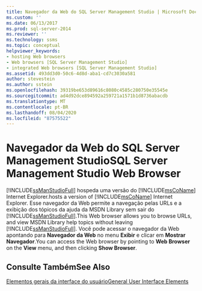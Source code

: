 ```yaml
---
title: Navegador da Web do SQL Server Management Studio | Microsoft Docs
ms.custom: ''
ms.date: 06/13/2017
ms.prod: sql-server-2014
ms.reviewer: ''
ms.technology: ssms
ms.topic: conceptual
helpviewer_keywords:
- hosting Web browsers
- Web browsers [SQL Server Management Studio]
- integrated Web browsers [SQL Server Management Studio]
ms.assetid: 493dd3d0-50c6-4d8d-aba1-cd7c3030a581
author: stevestein
ms.author: sstein
ms.openlocfilehash: 39319be653d89616c8080c4585c280750e35545e
ms.sourcegitcommit: ad4d92dce894592a259721a1571b1d8736abacdb
ms.translationtype: MT
ms.contentlocale: pt-BR
ms.lasthandoff: 08/04/2020
ms.locfileid: "87575522"
---
```

# <a name="sql-server-management-studio-web-browser"></a><span data-ttu-id="f15ff-102">Navegador da Web do SQL Server Management Studio</span><span class="sxs-lookup"><span data-stu-id="f15ff-102">SQL Server Management Studio Web Browser</span></span>
  [!INCLUDE[ssManStudioFull](../includes/ssmanstudiofull-md.md)] <span data-ttu-id="f15ff-103">hospeda uma versão do [!INCLUDE[msCoName](../includes/msconame-md.md)] Internet Explorer.</span><span class="sxs-lookup"><span data-stu-id="f15ff-103">hosts a version of [!INCLUDE[msCoName](../includes/msconame-md.md)] Internet Explorer.</span></span> <span data-ttu-id="f15ff-104">Esse navegador da Web permite a navegação pelas URLs e a exibição dos tópicos da ajuda da MSDN Library sem sair do [!INCLUDE[ssManStudioFull](../includes/ssmanstudiofull-md.md)].</span><span class="sxs-lookup"><span data-stu-id="f15ff-104">This Web browser allows you to browse URLs, and view MSDN Library help topics without leaving [!INCLUDE[ssManStudioFull](../includes/ssmanstudiofull-md.md)].</span></span> <span data-ttu-id="f15ff-105">Você pode acessar o navegador da Web apontando para **Navegador da Web** no menu **Exibir** e clicar em **Mostrar Navegador**.</span><span class="sxs-lookup"><span data-stu-id="f15ff-105">You can access the Web browser by pointing to **Web Browser** on the **View** menu, and then clicking **Show Browser**.</span></span>  
  
## <a name="see-also"></a><span data-ttu-id="f15ff-106">Consulte Também</span><span class="sxs-lookup"><span data-stu-id="f15ff-106">See Also</span></span>  
 [<span data-ttu-id="f15ff-107">Elementos gerais da interface do usuário</span><span class="sxs-lookup"><span data-stu-id="f15ff-107">General User Interface Elements</span></span>](general-user-interface-elements.md)  
  
  
